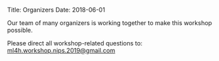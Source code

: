 Title: Organizers
Date: 2018-06-01


<!-- THIS PAGE SRC IS AUTO GENERATED. At terminal: $ make organizers -->

Our team of many organizers is working together to make this workshop possible.

Please direct all workshop-related questions to: ml4h.workshop.nips.2019@gmail.com